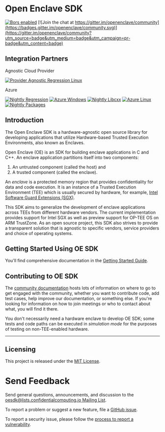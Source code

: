Open Enclave SDK
================

[![Bors enabled](https://bors.tech/images/badge_small.svg)](https://app.bors.tech/repositories/21855)
[![Join the chat at https://gitter.im/openenclave/community](https://badges.gitter.im/openenclave/community.svg)](https://gitter.im/openenclave/community?utm_source=badge&utm_medium=badge&utm_campaign=pr-badge&utm_content=badge)

Integration Partners
--------------------

Agnostic Cloud Provider

[![Provider Agnostic Regression Linux](https://oe-jenkins-dev.westeurope.cloudapp.azure.com/job/OpenEnclave/job/Agnostic-Linux-Badge/badge/icon?subject=Provider%20Agnostic%20Regession)](https://oe-jenkins-dev.westeurope.cloudapp.azure.com/job/OpenEnclave/job/Agnostic-Linux-Badge/)

Azure

[![Nightly Regression](https://oe-jenkins-dev.westeurope.cloudapp.azure.com/job/OpenEnclave/job/Nightly/badge/icon?subject=Azure%20Regression%20Testing)](https://oe-jenkins-dev.westeurope.cloudapp.azure.com/job/OpenEnclave/job/Nightly/)
[![Azure Windows](https://oe-jenkins-dev.westeurope.cloudapp.azure.com/job/OpenEnclave/job/Azure-Windows-Badge/badge/icon?subject=Azure-Windows)](https://oe-jenkins-dev.westeurope.cloudapp.azure.com/job/OpenEnclave/job/Azure-Windows-Badge/)
[![Nightly Libcxx](https://oe-jenkins-dev.westeurope.cloudapp.azure.com/job/OpenEnclave/job/OpenEnclave-libcxx-tests/badge/icon?subject=Azure%20libcxx%20testing)](https://oe-jenkins-dev.westeurope.cloudapp.azure.com/job/OpenEnclave/job/OpenEnclave-libcxx-tests/)
[![Azure Linux](https://oe-jenkins-dev.westeurope.cloudapp.azure.com/job/OpenEnclave/job/Azure-Linux-Badge/badge/icon?subject=Azure-Linux)](https://oe-jenkins-dev.westeurope.cloudapp.azure.com/job/OpenEnclave/job/Azure-Linux-Badge/)
[![Nightly Packages](https://oe-jenkins-dev.westeurope.cloudapp.azure.com/job/OpenEnclave/job/OpenEnclave-nightly-packages/badge/icon?subject=Azure%20Package%20build)](https://oe-jenkins-dev.westeurope.cloudapp.azure.com/job/OpenEnclave/job/OpenEnclave-nightly-packages/)


Introduction
------------

The Open Enclave SDK is a hardware-agnostic open source library for developing
applications that utilize Hardware-based Trusted Execution Environments, also
known as Enclaves.

Open Enclave (OE) is an SDK for building enclave applications in C and C++. An
enclave application partitions itself into two components:
1. An untrusted component (called the host) and
2. A trusted component (called the enclave).

An _enclave_ is a protected memory region that provides confidentiality for data
and code execution. It is an instance of a Trusted Execution Environment (TEE)
which is usually secured by hardware, for example,
[Intel Software Guard Extensions (SGX)](https://software.intel.com/en-us/sgx).

This SDK aims to generalize the development of enclave applications across TEEs
from different hardware vendors. The current implementation provides support for
Intel SGX as well as preview support for OP-TEE OS on ARM TrustZone. As an
open source project, this SDK also strives to provide a transparent solution
that is agnostic to specific vendors, service providers and choice of operating
systems.


Getting Started Using OE SDK
---------------

You'll find comprehensive documentation in the
[Getting Started Guide](docs/GettingStartedDocs).

Contributing to OE SDK
---------------

The [community documentation](docs/Community/) hosts lots of information on
where to go to get engaged with the community, whether you want to contribute
code, add test cases, help improve our documentation, or something else. If
you're looking for information on how to join meetings or who to contact about
what, you will find it there.

You don't necessarily need a hardware enclave to develop OE SDK; some tests and
code paths can be executed in *simulation mode* for the purposes of testing on
non-TEE-enabled hardware.

----

Licensing
---------

This project is released under the
[MIT License](https://github.com/openenclave/openenclave/blob/master/LICENSE).

Send Feedback
=============

Send general questions, announcements, and discussion to the
[oesdk@lists.confidentialcomputing.io Mailing List](https://lists.confidentialcomputing.io/g/oesdk).

To report a problem or suggest a new feature, file a
[GitHub issue](https://github.com/openenclave/openenclave/issues).

To report a security issue, please follow the [process to report a vulnerability](SECURITY.md#reporting-a-vulnerability).
